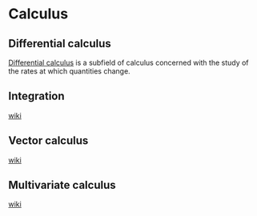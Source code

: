 # Calculus

## Differential calculus
[Differential calculus](https://en.wikipedia.org/wiki/Differential_calculus) is a subfield of calculus concerned with the study of the rates at which quantities change.


## Integration

[wiki](https://en.wikipedia.org/wiki/Integral)

## Vector calculus

[wiki](https://en.wikipedia.org/wiki/Vector_calculus)

## Multivariate calculus

[wiki](https://en.wikipedia.org/wiki/Multivariable_calculus)

